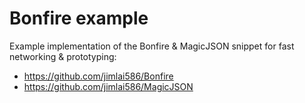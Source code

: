 #  Bonfire example


Example implementation of the Bonfire & MagicJSON snippet for fast networking & prototyping:

- https://github.com/jimlai586/Bonfire
- https://github.com/jimlai586/MagicJSON

